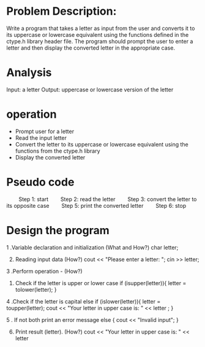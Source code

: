 # Problem Description:

Write a program that takes a letter as input from the user and converts it to its uppercase or lowercase equivalent using the functions defined in the ctype.h library header file. The program should prompt the user to enter a letter and then display the converted letter in the appropriate case.

 # Analysis

Input: a letter
Output: uppercase or lowercase version of the letter

# operation

- Prompt user for a letter
- Read the input letter
- Convert the letter to its uppercase or lowercase equivalent using the functions from the ctype.h library
- Display the converted letter


# Pseudo code
  
  Step 1: start
  Step 2: read the letter
  Step 3: convert the letter to its opposite case
  Step 5: print the converted letter
  Step 6: stop

# Design the program

1 .Variable declaration and initialization (What and How?)
 char letter;

2. Reading input data (How?)
 cout << "Please enter a letter: ";
  cin >> letter;

3 .Perform operation - (How?)
  1. Check if the letter is upper or lower case
 if (isupper(letter)){
  letter = tolower(letter);
  }

4 .Check if the letter is capital
 else if (islower(letter)){
  letter = toupper(letter);
  cout << "Your letter in upper case is: " << letter ;
  }

5 . If not both print an error message
 else {
  cout << "Invalid input";
 }

6. Print result (letter). (How?)
 cout << "Your letter in upper case is: " << letter


